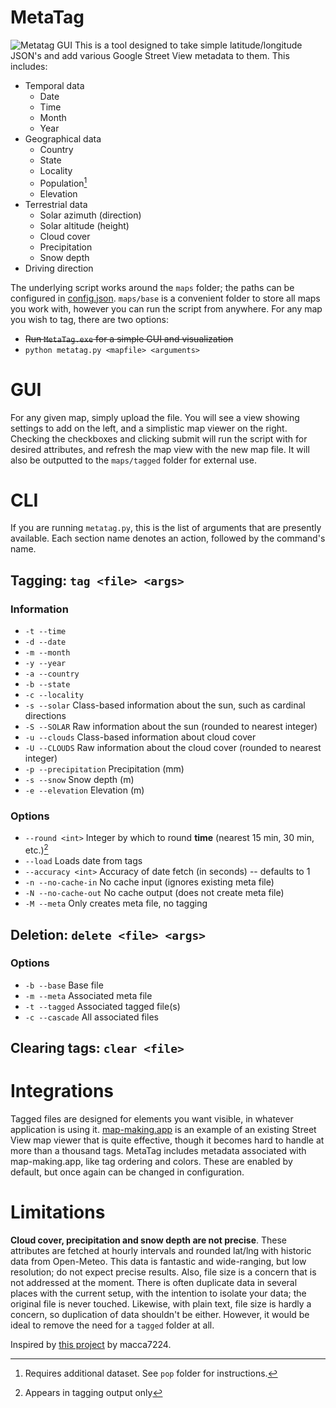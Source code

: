 # MetaTag
![Metatag GUI](https://i.imgur.com/850LAhl.png)
This is a tool designed to take simple latitude/longitude JSON's and add various Google Street View metadata to them. This includes:
* Temporal data
	* Date
	* Time
	* Month
	* Year
* Geographical data
	* Country
	* State
	* Locality
	* Population[^1]
	* Elevation
* Terrestrial data
	* Solar azimuth (direction)
	* Solar altitude (height)
	* Cloud cover
	* Precipitation
	* Snow depth
* Driving direction

[^1]: Requires additional dataset. See `pop` folder for instructions.

The underlying script works around the `maps` folder; the paths can be configured in [config.json](https://github.com/ccmdi/MetaTag/blob/main/config.json). `maps/base` is a convenient folder to store all maps you work with, however you can run the script from anywhere. For any map you wish to tag, there are two options:
* ~~Run `MetaTag.exe` for a simple GUI and visualization~~
* `python metatag.py <mapfile> <arguments>`

# GUI
For any given map, simply upload the file. You will see a view showing settings to add on the left, and a simplistic map viewer on the right. Checking the checkboxes and clicking submit will run the script with for desired attributes, and refresh the map view with the new map file. It will also be outputted to the `maps/tagged` folder for external use.

# CLI
If you are running `metatag.py`, this is the list of arguments that are presently available. Each section name denotes an action, followed by the command's name.
## Tagging: `tag <file> <args>`
### Information
* `-t --time`
* `-d --date`
* `-m --month`
* `-y --year`
* `-a --country`
* `-b --state`
* `-c --locality`
* `-s --solar` Class-based information about the sun, such as cardinal directions
* `-S --SOLAR` Raw information about the sun (rounded to nearest integer)
* `-u --clouds` Class-based information about cloud cover
* `-U --CLOUDS` Raw information about the cloud cover (rounded to nearest integer)
* `-p --precipitation` Precipitation (mm)
* `-s --snow` Snow depth (m)
* `-e --elevation` Elevation (m)

### Options
* `--round <int>` Integer by which to round **time** (nearest 15 min, 30 min, etc.)[^2]
* `--load` Loads date from tags
* `--accuracy <int>` Accuracy of date fetch (in seconds) -- defaults to 1
* `-n --no-cache-in` No cache input (ignores existing meta file)
* `-N --no-cache-out` No cache output (does not create meta file)
* `-M --meta` Only creates meta file, no tagging

[^2]: Appears in tagging output only

## Deletion: `delete <file> <args>`
### Options
* `-b --base` Base file
* `-m --meta` Associated meta file
* `-t --tagged` Associated tagged file(s)
* `-c --cascade` All associated files

## Clearing tags: `clear <file>`

# Integrations
Tagged files are designed for elements you want visible, in whatever application is using it. [map-making.app](map-making.app) is an example of an existing Street View map viewer that is quite effective, though it becomes hard to handle at more than a thousand tags. MetaTag includes metadata associated with map-making.app, like tag ordering and colors. These are enabled by default, but once again can be changed in configuration.

# Limitations
**Cloud cover, precipitation and snow depth are not precise**. These attributes are fetched at hourly intervals and rounded lat/lng with historic data from Open-Meteo. This data is fantastic and wide-ranging, but low resolution; do not expect precise results. Also, file size is a concern that is not addressed at the moment. There is often duplicate data in several places with the current setup, with the intention to isolate your data; the original file is never touched. Likewise, with plain text, file size is hardly a concern, so duplication of data shouldn't be either. However, it would be ideal to remove the need for a `tagged` folder at all.

Inspired by [this project](https://github.com/macca7224/sv-date-analyser) by macca7224.
